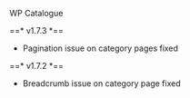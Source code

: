 WP Catalogue

==* v1.7.3 *==
*	Pagination issue on category pages fixed

==* v1.7.2 *==
*	Breadcrumb issue on category page fixed